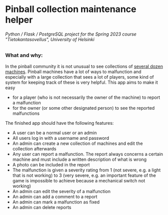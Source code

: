 # Pinball collection maintenance helper
###### Python / Flask / PostgreSQL project for the Spring 2023 course "Tietokantasovellus", University of Helsinki

### What and why:
In the pinball community it is not unusual to see collections of [several dozen machines](http://www.flipperikellari.fi/flipperit/). Pinball machines have a lot of ways to malfunction and especially with a large collection that sees a lot of players, some kind of system for keeping track of these is very helpful. This app aims to make it easy
* for a player (who is not necessarily the owner of the machine) to report a malfunction
* for the owner (or some other designated person) to see the reported malfunctions

The finished app should have the following features:
* A user can be a normal user or an admin
* All users log in with a username and password
* An admin can create a new collection of machines and edit the collection afterwards
* Any user can report a malfunction. The report always concerns a certain machine and must include a written description of what is wrong
* A photo can be included in the report
* The malfunction is given a severity rating from 1 (not severe, e.g. a light that is not working) to 3 (very severe, e.g. an important feature of the game is impossible to achieve because a mechanical switch not working)
* An admin can edit the severity of a malfunction
* An admin can add a comment to a report
* An admin can mark a malfunction as fixed
* An admin can delete reports
